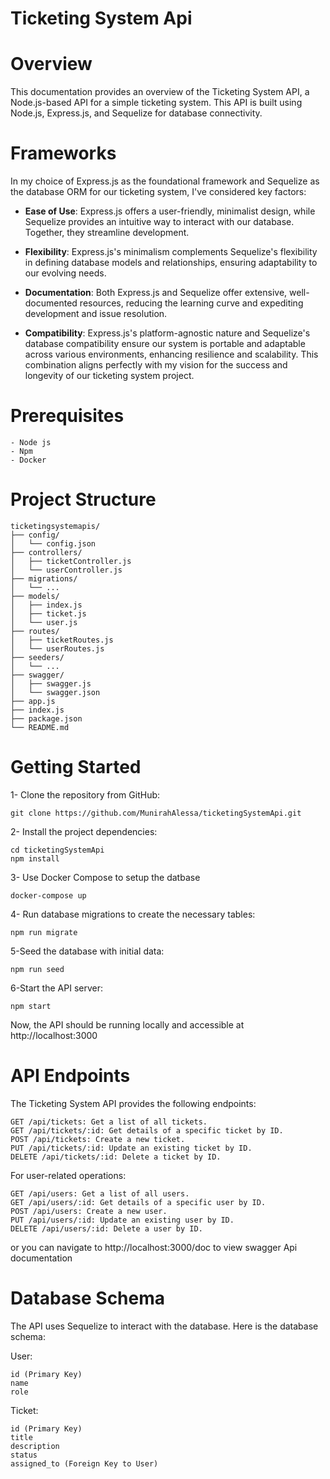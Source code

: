 # Ticketing System Api

# Overview
This documentation provides an overview of the Ticketing System API, a Node.js-based API for a simple ticketing system. This API is built using Node.js, Express.js, and Sequelize for database connectivity.
# Frameworks
In my choice of Express.js as the foundational framework and Sequelize as the database ORM for our ticketing system, I've considered key factors:
- **Ease of Use**: Express.js offers a user-friendly, minimalist design, while Sequelize provides an intuitive way to interact with our database. Together, they streamline development.

- **Flexibility**: Express.js's minimalism complements Sequelize's flexibility in defining database models and relationships, ensuring adaptability to our evolving needs.

- **Documentation**: Both Express.js and Sequelize offer extensive, well-documented resources, reducing the learning curve and expediting development and issue resolution.

- **Compatibility**: Express.js's platform-agnostic nature and Sequelize's database compatibility ensure our system is portable and adaptable across various environments, enhancing resilience and scalability.
This combination aligns perfectly with my vision for the success and longevity of our ticketing system project.

# Prerequisites
```
- Node js 
- Npm 
- Docker
```

# Project Structure
```
ticketingsystemapis/
├── config/
│   └── config.json
├── controllers/
│   ├── ticketController.js
│   └── userController.js
├── migrations/
│   └── ...
├── models/
│   ├── index.js
│   ├── ticket.js
│   └── user.js
├── routes/
│   ├── ticketRoutes.js
│   └── userRoutes.js
├── seeders/
│   └── ...
├── swagger/
│   ├── swagger.js
│   └── swagger.json
├── app.js
├── index.js
├── package.json
└── README.md
```

# Getting Started

1- Clone the repository from GitHub:
```shell
git clone https://github.com/MunirahAlessa/ticketingSystemApi.git
```
2- Install the project dependencies:
```shell
cd ticketingSystemApi
npm install
```
3- Use Docker Compose to setup the datbase 
```shell
docker-compose up
```

4- Run database migrations to create the necessary tables:
```shell
npm run migrate
```

5-Seed the database with initial data:
```shell
npm run seed
```
6-Start the API server:
```shell
npm start
```
Now, the API should be running locally and accessible at http://localhost:3000

# API Endpoints
The Ticketing System API provides the following endpoints:

```
GET /api/tickets: Get a list of all tickets.
GET /api/tickets/:id: Get details of a specific ticket by ID.
POST /api/tickets: Create a new ticket.
PUT /api/tickets/:id: Update an existing ticket by ID.
DELETE /api/tickets/:id: Delete a ticket by ID.
```

For user-related operations:
```
GET /api/users: Get a list of all users.
GET /api/users/:id: Get details of a specific user by ID.
POST /api/users: Create a new user.
PUT /api/users/:id: Update an existing user by ID.
DELETE /api/users/:id: Delete a user by ID.
```

or you can navigate to http://localhost:3000/doc to view swagger Api documentation


# Database Schema
The API uses Sequelize to interact with the database. Here is the database schema:

User:
```
id (Primary Key)
name
role
```
Ticket:
```
id (Primary Key)
title
description
status
assigned_to (Foreign Key to User)
```


